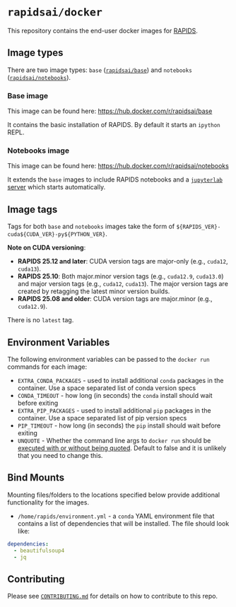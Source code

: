 # `rapidsai/docker`

This repository contains the end-user docker images for [RAPIDS](https://rapids.ai).

## Image types

There are two image types: `base` ([`rapidsai/base`](https://hub.docker.com/r/rapidsai/base)) and `notebooks` ([`rapidsai/notebooks`](https://hub.docker.com/r/rapidsai/notebooks)).

### Base image

This image can be found here: https://hub.docker.com/r/rapidsai/base

It contains the basic installation of RAPIDS. By default it starts an `ipython` REPL.

### Notebooks image

This image can be found here: https://hub.docker.com/r/rapidsai/notebooks

It extends the `base` images to include RAPIDS notebooks and a [`jupyterlab` server](https://jupyter.org/) which starts automatically.

## Image tags

Tags for both `base` and `notebooks` images take the form of `${RAPIDS_VER}-cuda${CUDA_VER}-py${PYTHON_VER}`.

**Note on CUDA versioning**:
- **RAPIDS 25.12 and later**: CUDA version tags are major-only (e.g., `cuda12`, `cuda13`).
- **RAPIDS 25.10**: Both major.minor version tags (e.g., `cuda12.9`, `cuda13.0`) and major version tags (e.g., `cuda12`, `cuda13`). The major version tags are created by retagging the latest minor version builds.
- **RAPIDS 25.08 and older**: CUDA version tags are major.minor (e.g., `cuda12.9`).

There is no `latest` tag.

## Environment Variables

The following environment variables can be passed to the `docker run` commands for each image:

- `EXTRA_CONDA_PACKAGES` - used to install additional `conda` packages in the container. Use a space separated list of conda version specs
- `CONDA_TIMEOUT` - how long (in seconds) the `conda` install should wait before exiting
- `EXTRA_PIP_PACKAGES` - used to install additional `pip` packages in the container. Use a space separated list of pip version specs
- `PIP_TIMEOUT` - how long (in seconds) the `pip` install should wait before exiting
- `UNQUOTE` - Whether the command line args to `docker run` should be [executed with or without being quoted](./context/entrypoint.sh). Default to false and it is unlikely that you need to change this.

## Bind Mounts

Mounting files/folders to the locations specified below provide additional functionality for the images.

- `/home/rapids/environment.yml` - a `conda` YAML environment file that contains a list of dependencies that will be installed. The file should look like:

```yml
dependencies:
  - beautifulsoup4
  - jq
```

## Contributing

Please see [`CONTRIBUTING.md`](CONTRIBUTING.md) for details on how to contribute to this repo.

